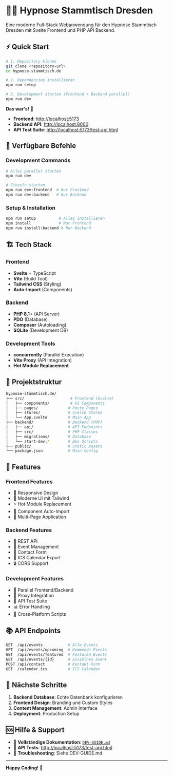 # 🧘‍♀️ Hypnose Stammtisch Dresden

Eine moderne Full-Stack Webanwendung für den Hypnose Stammtisch Dresden mit Svelte Frontend und PHP API Backend.

## ⚡ Quick Start

```bash
# 1. Repository klonen
git clone <repository-url>
cd hypnose-stammtisch.de

# 2. Dependencies installieren
npm run setup

# 3. Development starten (Frontend + Backend parallel)
npm run dev
```

**Das war's!** 🎉

- **Frontend**: [http://localhost:5173](http://localhost:5173)
- **Backend API**: [http://localhost:8000](http://localhost:8000)
- **API Test Suite**: [http://localhost:5173/test-api.html](http://localhost:5173/test-api.html)

## 🚀 Verfügbare Befehle

### Development Commands

```bash
# Alles parallel starten
npm run dev

# Einzeln starten
npm run dev:frontend  # Nur Frontend
npm run dev:backend   # Nur Backend
```

### Setup & Installation

```bash
npm run setup          # Alles installieren
npm install            # Nur Frontend
npm run install:backend # Nur Backend
```

## 🏗️ Tech Stack

### Frontend

- **Svelte** + TypeScript
- **Vite** (Build Tool)
- **Tailwind CSS** (Styling)
- **Auto-Import** (Components)

### Backend

- **PHP 8.1+** (API Server)
- **PDO** (Database)
- **Composer** (Autoloading)
- **SQLite** (Development DB)

### Development Tools

- **concurrently** (Parallel Execution)
- **Vite Proxy** (API Integration)
- **Hot Module Replacement**

## 📁 Projektstruktur

```bash
hypnose-stammtisch.de/
├── src/                    # Frontend (Svelte)
│   ├── components/         # UI Components
│   ├── pages/             # Route Pages
│   ├── stores/            # Svelte Stores
│   └── App.svelte         # Main App
├── backend/               # Backend (PHP)
│   ├── api/               # API Endpoints
│   ├── src/               # PHP Classes
│   ├── migrations/        # Database
│   └── start-dev.*        # Dev Scripts
├── public/                # Static Assets
└── package.json           # Main Config
```

## 🔧 Features

### Frontend Features

- 📱 Responsive Design
- 🎨 Moderne UI mit Tailwind
- ⚡ Hot Module Replacement
- 🧩 Component Auto-Import
- 📄 Multi-Page Application

### Backend Features

- 🚀 REST API
- 📅 Event Management
- 📧 Contact Form
- 📅 ICS Calendar Export
- 🔒 CORS Support

### Development Features

- 🔄 Parallel Frontend/Backend
- 🔗 Proxy Integration
- 🧪 API Test Suite
- 📊 Error Handling
- 🔧 Cross-Platform Scripts

## 📚 API Endpoints

```bash
GET  /api/events           # Alle Events
GET  /api/events/upcoming  # Kommende Events
GET  /api/events/featured  # Featured Events
GET  /api/events/{id}      # Einzelnes Event
POST /api/contact          # Kontakt Form
GET  /calendar.ics         # ICS Calendar
```

## 🎯 Nächste Schritte

1. **Backend Database**: Echte Datenbank konfigurieren
2. **Frontend Design**: Branding und Custom Styles
3. **Content Management**: Admin Interface
4. **Deployment**: Production Setup

## 🆘 Hilfe & Support

- 📖 **Vollständige Dokumentation**: [`DEV-GUIDE.md`](./DEV-GUIDE.md)
- 🧪 **API Tests**: [http://localhost:5173/test-api.html](http://localhost:5173/test-api.html)
- 🐛 **Troubleshooting**: Siehe DEV-GUIDE.md

---

**Happy Coding!** 🎉
